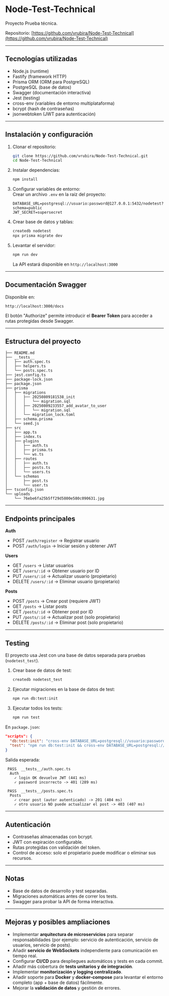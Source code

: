 # Node-Test-Technical

Proyecto Prueba técnica.

Repositorio: [https://github.com/vrubira/Node-Test-Technical](https://github.com/vrubira/Node-Test-Technical)

---

## Tecnologías utilizadas

- Node.js (runtime)
- Fastify (framework HTTP)
- Prisma ORM (ORM para PostgreSQL)
- PostgreSQL (base de datos)
- Swagger (documentación interactiva)
- Jest (testing)
- cross-env (variables de entorno multiplataforma)
- bcrypt (hash de contraseñas)
- jsonwebtoken (JWT para autenticación)

---

## Instalación y configuración

1. Clonar el repositorio:
   ```bash
   git clone https://github.com/vrubira/Node-Test-Technical.git
   cd Node-Test-Technical
   ```

2. Instalar dependencias:
   ```bash
   npm install
   ```

3. Configurar variables de entorno:  
   Crear un archivo `.env` en la raíz del proyecto:
   ```env
   DATABASE_URL=postgresql://usuario:password@127.0.0.1:5432/nodetest?schema=public
   JWT_SECRET=supersecret
   ```

4. Crear base de datos y tablas:
   ```bash
   createdb nodetest
   npx prisma migrate dev
   ```

5. Levantar el servidor:
   ```bash
   npm run dev
   ```
   La API estará disponible en `http://localhost:3000`

---

## Documentación Swagger

Disponible en:
```
http://localhost:3000/docs
```
El botón "Authorize" permite introducir el **Bearer Token** para acceder a rutas protegidas desde Swagger.

---

## Estructura del proyecto

```
├── README.md
├── __tests__
│   ├── auth.spec.ts
│   ├── helpers.ts
│   └── posts.spec.ts
├── jest.config.ts
├── package-lock.json
├── package.json
├── prisma
│   ├── migrations
│   │   ├── 20250809181538_init
│   │   │   └── migration.sql
│   │   ├── 20250809233557_add_avatar_to_user
│   │   │   └── migration.sql
│   │   └── migration_lock.toml
│   ├── schema.prisma
│   └── seed.js
├── src
│   ├── app.ts
│   ├── index.ts
│   ├── plugins
│   │   ├── auth.ts
│   │   ├── prisma.ts
│   │   └── ws.ts
│   ├── routes
│   │   ├── auth.ts
│   │   ├── posts.ts
│   │   └── users.ts
│   └── schemas
│       ├── post.ts
│       └── user.ts
├── tsconfig.json
└── uploads
    └── 76ebe6fa25b5ff29d5800e580c090631.jpg
```

---

## Endpoints principales

**Auth**
- POST `/auth/register` → Registrar usuario
- POST `/auth/login` → Iniciar sesión y obtener JWT

**Users**
- GET `/users` → Listar usuarios
- GET `/users/:id` → Obtener usuario por ID
- PUT `/users/:id` → Actualizar usuario (propietario)
- DELETE `/users/:id` → Eliminar usuario (propietario)

**Posts**
- POST `/posts` → Crear post (requiere JWT)
- GET `/posts` → Listar posts
- GET `/posts/:id` → Obtener post por ID
- PUT `/posts/:id` → Actualizar post (solo propietario)
- DELETE `/posts/:id` → Eliminar post (solo propietario)

---

## Testing

El proyecto usa Jest con una base de datos separada para pruebas (`nodetest_test`).

1. Crear base de datos de test:
   ```bash
   createdb nodetest_test
   ```

2. Ejecutar migraciones en la base de datos de test:
   ```bash
   npm run db:test:init
   ```

3. Ejecutar todos los tests:
   ```bash
   npm run test
   ```

En `package.json`:
```json
"scripts": {
  "db:test:init": "cross-env DATABASE_URL=postgresql://usuario:password@127.0.0.1:5432/nodetest_test?schema=public prisma migrate deploy",
  "test": "npm run db:test:init && cross-env DATABASE_URL=postgresql://usuario:password@127.0.0.1:5432/nodetest_test?schema=public jest --runInBand"
}
```

Salida esperada:
```
 PASS  __tests__/auth.spec.ts
  Auth
    ✓ login OK devuelve JWT (441 ms)
    ✓ password incorrecto -> 401 (289 ms)

 PASS  __tests__/posts.spec.ts
  Posts
    ✓ crear post (autor autenticado) -> 201 (404 ms)
    ✓ otro usuario NO puede actualizar el post -> 403 (407 ms)
```

---

## Autenticación

- Contraseñas almacenadas con bcrypt.
- JWT con expiración configurable.
- Rutas protegidas con validación del token.
- Control de acceso: solo el propietario puede modificar o eliminar sus recursos.

---

## Notas

- Base de datos de desarrollo y test separadas.
- Migraciones automáticas antes de correr los tests.
- Swagger para probar la API de forma interactiva.

---

## Mejoras y posibles ampliaciones

- Implementar **arquitectura de microservicios** para separar responsabilidades (por ejemplo: servicio de autenticación, servicio de usuarios, servicio de posts).
- Añadir **servicio de WebSockets** independiente para comunicación en tiempo real.
- Configurar **CI/CD** para despliegues automáticos y tests en cada commit.
- Añadir más cobertura de **tests unitarios y de integración**.
- Implementar **monitorización y logging centralizado**.
- Añadir soporte para **Docker** y **docker-compose** para levantar el entorno completo (app + base de datos) fácilmente.
- Mejorar la **validación de datos** y gestión de errores.
